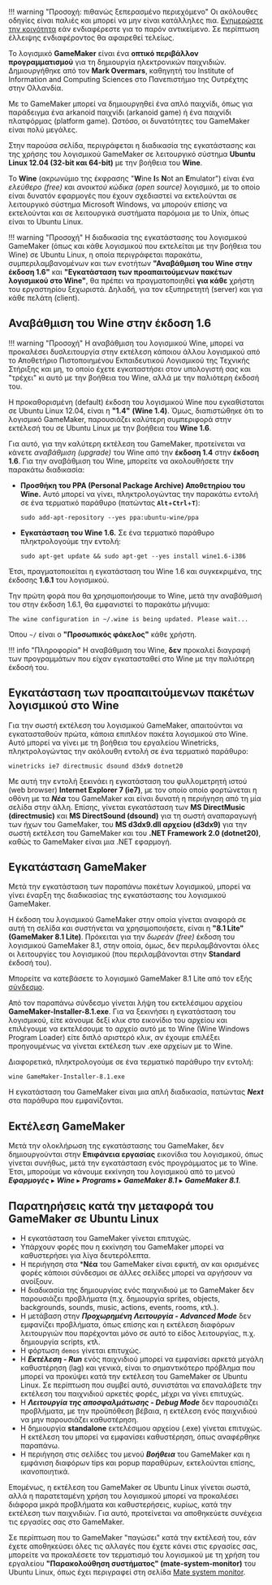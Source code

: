 !!! warning "Προσοχή: πιθανώς ξεπερασμένο περιεχόμενο"
    Οι ακόλουθες οδηγίες είναι παλιές και μπορεί να μην είναι κατάλληλες πια.
    [Ενημερώστε την κοινότητα](resources/index.md#steki) εάν ενδιαφέρεστε για
    το παρόν αντικείμενο. Σε περίπτωση έλλειψης ενδιαφέροντος θα αφαιρεθεί
    τελείως.

Το λογισμικό **GameMaker** είναι ένα **οπτικό περιβάλλον προγραμματισμού** για
τη δημιουργία ηλεκτρονικών παιχνιδιών. Δημιουργήθηκε από τον **Mark Overmars**,
καθηγητή του Institute of Information and Computing Sciences στο Πανεπιστήμιο
της Ουτρέχτης στην Ολλανδία.

Με το GameMaker μπορεί να δημιουργηθεί ένα απλό παιχνίδι, όπως για παράδειγμα
ένα arkanoid παιχνίδι (arkanoid game) ή ένα παιχνίδι πλατφόρμας (platform
game). Ωστόσο, οι δυνατότητες του GameMaker είναι πολύ μεγάλες.

Στην παρούσα σελίδα, περιγράφεται η διαδικασία της εγκατάστασης και της χρήσης
του λογισμικού GameMaker σε λειτουργικό σύστημα **Ubuntu Linux 12.04 (32-bit
και 64-bit)** με την βοήθεια του **Wine**.

Το **Wine** (ακρωνύμιο της έκφρασης "**W**ine **I**s **N**ot an **E**mulator")
είναι ένα *ελεύθερο (free)* και *ανοικτού κώδικα (open source)* λογισμικό, με
το οποίο είναι δυνατόν εφαρμογές που έχουν σχεδιαστεί να εκτελούνται σε
λειτουργικό σύστημα Microsoft Windows, να μπορούν επίσης να εκτελούνται και σε
λειτουργικά συστήματα παρόμοια με το Unix, όπως είναι το Ubuntu Linux.

!!! warning "Προσοχή"
    Η διαδικασία της εγκατάστασης του λογισμικού GameMaker (όπως και κάθε
    λογισμικού που εκτελείται με την βοήθεια του Wine) σε Ubuntu Linux, η οποία
    περιγράφεται παρακάτω, συμπεριλαμβανομένων και των ενοτήτων **"Αναβάθμιση
    του Wine στην έκδοση 1.6"** και **"Εγκατάσταση των προαπαιτούμενων πακέτων
    λογισμικού στο Wine"**, θα πρέπει να πραγματοποιηθεί **για κάθε** χρήστη
    του εργαστηρίου ξεχωριστά. Δηλαδή, για τον εξυπηρετητή (server) και για
    κάθε πελάτη (client).

## Αναβάθμιση του Wine στην έκδοση 1.6

!!! warning "Προσοχή"
    Η αναβάθμιση του λογισμικού Wine, μπορεί να προκαλέσει δυσλειτουργία στην
    εκτέλεση κάποιου άλλου λογισμικού από το Αποθετήριο Πιστοποιημένου
    Εκπαιδευτικού Λογισμικού της Τεχνικής Στήριξης και μη, το οποίο έχετε
    εγκαταστήσει στον υπολογιστή σας και "τρέχει" κι αυτό με την βοήθεια του
    Wine, αλλά με την παλιότερη έκδοσή του.

Η προκαθορισμένη (default) έκδοση του λογισμικού Wine που εγκαθίσταται σε
Ubuntu Linux 12.04, είναι η **"1.4"** **(Wine 1.4)**. Όμως, διαπιστώθηκε ότι το
λογισμικό GameMaker, παρουσιάζει καλύτερη συμπεριφορά στην εκτέλεσή του σε
Ubuntu Linux με την βοήθεια του **Wine 1.6**.

Για αυτό, για την καλύτερη εκτέλεση του GameMaker, προτείνεται να κάνετε
*αναβάθμιση (upgrade)* του Wine από την **έκδοση 1.4** στην **έκδοση 1.6**.
Για την αναβάθμιση του Wine, μπορείτε να ακολουθήσετε την παρακάτω διαδικασία:

  - **Προσθήκη του PPA (Personal Package Archive) Αποθετηρίου του Wine.** Αυτό
    μπορεί να γίνει, πληκτρολογώντας την παρακάτω εντολή σε ένα τερματικό
    παράθυρο (πατώντας **`Alt`**+**`Ctrl`**+**`T`**):
    ```shell
    sudo add-apt-repository --yes ppa:ubuntu-wine/ppa
    ```
  - **Εγκατάσταση του Wine 1.6.** Σε ένα τερματικό παράθυρο πληκτρολογούμε την
    εντολή:
    ```shell
    sudo apt-get update && sudo apt-get --yes install wine1.6-i386
    ```

Έτσι, πραγματοποιείται η εγκατάσταση του Wine 1.6 και συγκεκριμένα, της έκδοσης
**1.6.1** του λογισμικού.

Την πρώτη φορά που θα χρησιμοποιήσουμε το Wine, μετά την αναβάθμισή του στην
έκδοση 1.6.1, θα εμφανιστεί το παρακάτω μήνυμα:
```shell-session
The wine configuration in ~/.wine is being updated. Please wait...
```
Όπου `~/` είναι ο **"Προσωπικός φάκελος"** κάθε χρήστη.

!!! info "Πληροφορία"
    Η αναβάθμιση του Wine, **δεν** προκαλεί διαγραφή των προγραμμάτων που είχαν
    εγκατασταθεί στο Wine με την παλιότερη έκδοσή του.

## Εγκατάσταση των προαπαιτούμενων πακέτων λογισμικού στο Wine

Για την σωστή εκτέλεση του λογισμικού GameMaker, απαιτούνται να εγκατασταθούν
πρώτα, κάποια επιπλέον πακέτα λογισμικού στο Wine. Αυτό μπορεί να γίνει με τη
βοήθεια του εργαλείου Winetricks, πληκτρολογώντας την ακόλουθη εντολή σε ένα
τερματικό παράθυρο:
```shell
winetricks ie7 directmusic dsound d3dx9 dotnet20
```

Με αυτή την εντολή ξεκινάει η εγκατάσταση του φυλλομετρητή ιστού (web browser)
**Internet Explorer 7 (ie7)**, με τον οποίο οποίο φορτώνεται η οθόνη με τα
***Νέα*** του GameMaker και είναι δυνατή η περιήγηση από τη μία σελίδα στην
άλλη. Επίσης, γίνεται εγκατάσταση των **MS DirectMusic (directmusic)** και **MS
DirectSound (dsound)** για τη σωστή αναπαραγωγή των ήχων του GameMaker, του
**MS d3dx9.dll αρχείου (d3dx9)** για την σωστή εκτέλεση του GameMaker και του
**.NET Framework 2.0 (dotnet20)**, καθώς το GameMaker είναι μια .NET εφαρμογή.

## Εγκατάσταση GameMaker

Μετά την εγκατάσταση των παραπάνω πακέτων λογισμικού, μπορεί να γίνει έναρξη
της διαδικασίας της εγκατάστασης του λογισμικού GameMaker.

Η έκδοση του λογισμικού GameMaker στην οποία γίνεται αναφορά σε αυτή τη σελίδα
και συστήνεται να χρησιμοποιήσετε, είναι η **"8.1 Lite" (GameMaker 8.1 Lite)**.
Πρόκειται για την *δωρεάν (free)* έκδοση του λογισμικού GameMaker 8.1, στην
οποία, όμως, δεν περιλαμβάνονται όλες οι λειτουργίες του λογισμικού (που
περιλαμβάνονται στην **Standard** έκδοσή του).

Μπορείτε να κατεβάσετε το λογισμικό GameMaker 8.1 Lite από τον εξής
[σύνδεσμο](https://game-maker.en.softonic.com/).

Από τον παραπάνω σύνδεσμο γίνεται λήψη του εκτελέσιμου αρχείου
**GameMaker-Installer-8.1.exe**. Για να ξεκινήσει η εγκατάσταση του λογισμικού,
είτε κάνουμε δεξί κλικ στο εικονίδιο του αρχείου και επιλέγουμε να εκτελέσουμε
το αρχείο αυτό με το Wine (Wine Windows Program Loader) είτε διπλό αριστερό
κλικ, αν έχουμε επιλέξει προηγουμένως να γίνεται εκτέλεση των .exe αρχείων με
το Wine.

Διαφορετικά, πληκτρολογούμε σε ένα τερματικό παράθυρο την εντολή:
```shell
wine GameMaker-Installer-8.1.exe
```

Η εγκατάσταση του GameMaker είναι μια απλή διαδικασία, πατώντας ***Next*** στα
παράθυρα που εμφανίζονται.

## Εκτέλεση GameMaker

Μετά την ολοκλήρωση της εγκατάστασης του GameMaker, δεν δημιουργούνται στην
**Επιφάνεια εργασίας** εικονίδια του λογισμικού, όπως γίνεται συνήθως, μετά την
εγκατάσταση ενός προγράμματος με το Wine. Έτσι, μπορούμε να κάνουμε εκκίνηση
του λογισμικού από το μενού ***Εφαρμογές*** ▸ ***Wine*** ▸ ***Programs*** ▸
***GameMaker 8.1*** ▸ ***GameMaker 8.1***.

## Παρατηρήσεις κατά την μεταφορά του GameMaker σε Ubuntu Linux

- Η εγκατάσταση του GameMaker γίνεται επιτυχώς.
- Υπάρχουν φορές που η εκκίνηση του GameMaker μπορεί να καθυστερήσει για λίγα
  δευτερόλεπτα.
- Η περιήγηση στα ***Νέα** του GameMaker είναι εφικτή, αν και ορισμένες φορές
  κάποιοι σύνδεσμοι σε άλλες σελίδες μπορεί να αργήσουν να ανοίξουν.
- Η διαδικασία της δημιουργίας ενός παιχνιδιού με το GameMaker δεν παρουσιάζει
  προβλήματα (π.χ. δημιουργία sprites, objects, backgrounds, sounds, music,
  actions, events, rooms, κτλ.).
- Η μετάβαση στην ***Προχωρημένη Λειτουργία - Advanced Mode*** δεν εμφανίζει
  προβλήματα, όπως επίσης και η εκτέλεση διαφόρων λειτουργιών που παρέχονται
  μόνο σε αυτό το είδος λειτουργίας, π.χ. δημιουργία scripts, κτλ.
- Η φόρτωση `demos` γίνεται επιτυχώς.
- Η ***Εκτέλεση - Run*** ενός παιχνιδιού μπορεί να εμφανίσει αρκετά μεγάλη
  καθυστέρηση (lag) και γενικά, είναι το σημαντικότερο πρόβλημα που μπορεί να
  προκύψει κατά την εκτέλεση του GameMaker σε Ubuntu Linux. Σε περίπτωση που
  συμβεί αυτό, συνιστάται να επαναλάβετε την εκτέλεση του παιχνιδιού αρκετές
  φορές, μέχρι να γίνει επιτυχώς.
- Η ***Λειτουργία της αποσφαλμάτωσης - Debug Mode*** δεν παρουσιάζει
  προβλήματα, με την προϋπόθεση βέβαια, η εκτέλεση ενός παιχνιδιού να μην
  παρουσιάζει καθυστέρηση.
- Η δημιουργία **standalone** εκτελέσιμου αρχείου (.exe) γίνεται επιτυχώς. Η
  εκτέλεση του μπορεί να εμφανίσει καθυστέρηση, όπως αναφέρθηκε παραπάνω.
- Η περιήγηση στις σελίδες του μενού ***Βοήθεια*** του GameMaker και η εμφάνιση
  διαφόρων tips και popup παραθύρων, εκτελούνται επίσης, ικανοποιητικά.

Επομένως, η εκτέλεση του GameMaker σε Ubuntu Linux γίνεται σωστά, αλλά η
παρατεταμένη χρήση του λογισμικού μπορεί να προκαλέσει διάφορα μικρά προβλήματα
και καθυστερήσεις, κυρίως, κατά την εκτέλεση των παιχνιδιών. Για αυτό,
προτείνεται να αποθηκεύετε συνέχεια τις εργασίες σας στο GameMaker.

Σε περίπτωση που το GameMaker "παγώσει" κατά την εκτέλεσή του, εάν έχετε
αποθηκεύσει όλες τις αλλαγές που έχετε κάνει στις εργασίες σας, μπορείτε να
προκαλέσετε τον τερματισμό του λογισμικού με τη χρήση του εργαλείου
**"Παρακολούθηση συστήματος" (mate-system-monitor)** του Ubuntu Linux, όπως
έχει περιγραφεί στη σελίδα [Mate system monitor](mate-system-monitor.md).
